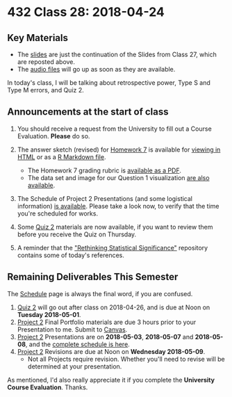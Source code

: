 # 432 Class 28: 2018-04-24

## Key Materials

- The [slides](https://github.com/THOMASELOVE/432-2018/tree/master/slides/class28) are just the continuation of the Slides from Class 27, which are reposted above. 
- The [audio files](https://github.com/THOMASELOVE/432-2018/tree/master/slides/class28) will go up as soon as they are available.

In today's class, I will be talking about retrospective power, Type S and Type M errors, and Quiz 2.

## Announcements at the start of class

1. You should receive a request from the University to fill out a Course Evaluation. **Please** do so.

2. The answer sketch (revised) for [Homework 7](https://github.com/THOMASELOVE/432-2018/tree/master/assignments/hw7) is available for [viewing in HTML](http://htmlpreview.github.io/?https://github.com/THOMASELOVE/432-2018/blob/master/assignments/hw7/hw7_sketch.html) or as a [R Markdown file](https://raw.githubusercontent.com/THOMASELOVE/432-2018/master/assignments/hw7/hw7_sketch.Rmd). 
   - The Homework 7 grading rubric is [available as a PDF](https://github.com/THOMASELOVE/432-2018/blob/master/assignments/hw7/hw7_rubric.pdf).
   - The data set and image for our Question 1 visualization [are also available](https://github.com/THOMASELOVE/432-2018/tree/master/assignments/hw7).

3. The Schedule of Project 2 Presentations (and some logistical information) [is available](https://github.com/THOMASELOVE/432-2018/blob/master/projects/project2/PRESENTATIONS.md). Please take a look now, to verify that the time you're scheduled for works.

4. Some [Quiz 2](https://github.com/THOMASELOVE/432-2018/blob/master/quizzes/quiz2/README.md) materials are now available, if you want to review them before you receive the Quiz on Thursday.

5. A reminder that the ["Rethinking Statistical Significance"](https://github.com/THOMASELOVE/rethink) repository contains some of today's references.
   
## Remaining Deliverables This Semester

The [Schedule](https://github.com/THOMASELOVE/432-2018/blob/master/SCHEDULE.md) page is always the final word, if you are confused.

1. [Quiz 2](https://github.com/THOMASELOVE/432-2018/tree/master/quizzes/quiz2) will go out after class on 2018-04-26, and is due at Noon on **Tuesday 2018-05-01**.
2. [Project 2](https://github.com/THOMASELOVE/432-2018/tree/master/projects/project2) Final Portfolio materials are due 3 hours prior to your Presentation to me. Submit to [Canvas](https://canvas.case.edu/).
3. [Project 2](https://github.com/THOMASELOVE/432-2018/tree/master/projects/project2) Presentations are on **2018-05-03**, **2018-05-07** and **2018-05-08**, and the [complete schedule is here](https://github.com/THOMASELOVE/432-2018/blob/master/projects/project2/PRESENTATIONS.md).
4. [Project 2](https://github.com/THOMASELOVE/432-2018/tree/master/projects/project2) Revisions are due at Noon on **Wednesday 2018-05-09**. 
    - Not all Projects require revision. Whether you'll need to revise will be determined at your presentation.

As mentioned, I'd also really appreciate it if you complete the **University Course Evaluation**. Thanks.
